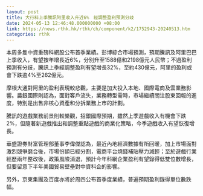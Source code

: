 ```yaml
---
layout: post
title: 大行料上季騰訊阿里收入升近6%　經調整盈利預測分歧
date: 2024-05-13 12:46:48.000000000 +08:00
link: https://news.rthk.hk/rthk/ch/component/k2/1752943-20240513.htm
categories: rthk
---
```


本周多隻中資重磅科網股公布首季業績。彭博綜合市場預測，預期騰訊及阿里巴巴上季收入，有望按年增長近6%，分別升至1588億和2198億元人民幣；不過盈利預測有分歧，騰訊上季經調整盈利有望增長32%，至約430億元，阿里的盈利或會下跌逾4%至262億元。

摩根大通對阿里的盈利表現較悲觀，主要是加大投入本地、國際電商及雲業務影響。農銀國際則認為，面對客戶流失，業務轉型需時，市場繼續關注股東回報的進度，特別是出售非核心資產和分拆業務上市的計劃。

騰訊的遊戲業務前景則較樂觀，招銀國際預期，雖然上季遊戲收入有機會下跌2%，但隨著新遊戲推出和調整重點遊戲的商業化策略，今季遊戲收入有望恢復增長。

華盛證券財富管理部董事李偉傑認為，最近內地經濟數據有所回暖，加上市場面對激烈競爭磨合後，市場份額已經分割，電商平台燒錢補貼壓力減輕；至於遊戲行業經歷兩年整改後，政策風險消退，預計今年科網企業盈利有望錄得低雙位數增長，但要留意下半年美國貿易壁壘對中資科企的影響。

另外，京東集團及百度亦將於周四公布首季度業績，普遍預期盈利錄得單位數跌幅。
